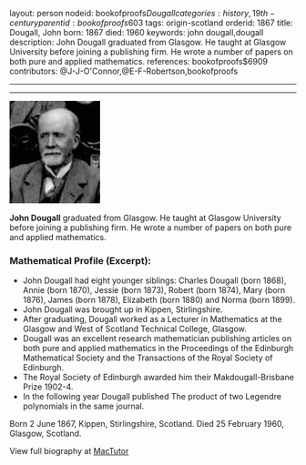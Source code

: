 layout: person
nodeid: bookofproofs$Dougall
categories: history,19th-century
parentid: bookofproofs$603
tags: origin-scotland
orderid: 1867
title: Dougall, John
born: 1867
died: 1960
keywords: john dougall,dougall
description: John Dougall graduated from Glasgow. He taught at Glasgow University before joining a publishing firm. He wrote a number of papers on both pure and applied mathematics.
references: bookofproofs$6909
contributors: @J-J-O'Connor,@E-F-Robertson,bookofproofs

---



---

![Dougall.jpg](https://github.com/bookofproofs/bookofproofs.github.io/blob/main/_sources/_assets/images/portraits/Dougall.jpg?raw=true)

**John Dougall** graduated from Glasgow. He taught at Glasgow University before joining a publishing firm. He wrote a number of papers on both pure and applied mathematics.

### Mathematical Profile (Excerpt):
* John Dougall had eight younger siblings: Charles Dougall (born 1868), Annie (born 1870), Jessie  (born 1873), Robert  (born 1874), Mary  (born 1876), James  (born 1878), Elizabeth  (born 1880) and Norma (born 1899).
* John Dougall was brought up in Kippen, Stirlingshire.
* After graduating, Dougall worked as a Lecturer in Mathematics at the Glasgow and West of Scotland Technical College, Glasgow.
* Dougall was an excellent research mathematician publishing articles on both pure and applied mathematics in the Proceedings of the Edinburgh Mathematical Society and the Transactions of the Royal Society of Edinburgh.
* The Royal Society of Edinburgh awarded him their Makdougall-Brisbane Prize 1902-4.
* In the following year Dougall published The product of two Legendre polynomials  in the same journal.

Born 2 June 1867, Kippen, Stirlingshire, Scotland. Died 25 February 1960, Glasgow, Scotland.

View full biography at [MacTutor](https://mathshistory.st-andrews.ac.uk/Biographies/Dougall/)
